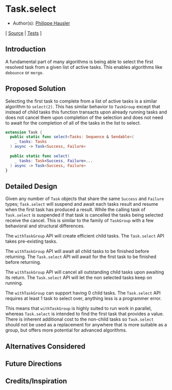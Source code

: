 # Task.select

* Author(s): [Philippe Hausler](https://github.com/phausler)

[
[Source](https://github.com/apple/swift-async-algorithms/blob/main/Sources/AsyncAlgorithms/TaskSelect.swift) |
[Tests](https://github.com/apple/swift-async-algorithms/blob/main/Tests/AsyncAlgorithmsTests/TestTaskSelect.swift)
]

## Introduction

A fundamental part of many algorithms is being able to select the first resolved task from a given list of active tasks. This enables algorithms like `debounce` or `merge`. 

## Proposed Solution

Selecting the first task to complete from a list of active tasks is a similar algorithm to `select(2)`. This has similar behavior to `TaskGroup` except that instead of child tasks this function transacts upon already running tasks and does not cancel them upon completion of the selection and does not need to await for the completion of all of the tasks in the list to select. 

```swift
extension Task {
  public static func select<Tasks: Sequence & Sendable>(
    _ tasks: Tasks
  ) async -> Task<Success, Failure>
  
  public static func select(
    _ tasks: Task<Success, Failure>...
  ) async -> Task<Success, Failure>
}
```

## Detailed Design

Given any number of `Task` objects that share the same `Success` and `Failure` types; `Task.select` will suspend and await each tasks result and resume when the first task has produced a result. While the calling task of `Task.select` is suspended if that task is cancelled the tasks being selected receive the cancel. This is similar to the family of `TaskGroup` with a few behavioral and structural differences. 

The `withTaskGroup` API will create efficient child tasks.
The `Task.select` API takes pre-existing tasks.

The `withTaskGroup` API will await all child tasks to be finished before returning. 
The `Task.select` API will await for the first task to be finished before returning.

The `withTaskGroup` API will cancel all outstanding child tasks upon awaiting its return.
The `Task.select` API will let the non selected tasks keep on running.

The `withTaskGroup` can support having 0 child tasks.
The `Task.select` API requires at least 1 task to select over, anything less is a programmer error. 

This means that `withTaskGroup` is highly suited to run work in parallel, whereas `Task.select` is intended to find the first task that provides a value. There is inherent additional cost to the non-child tasks so `Task.select` should not be used as a replacement for anywhere that is more suitable as a group, but offers more potential for advanced algorithms.

## Alternatives Considered

## Future Directions


## Credits/Inspiration
